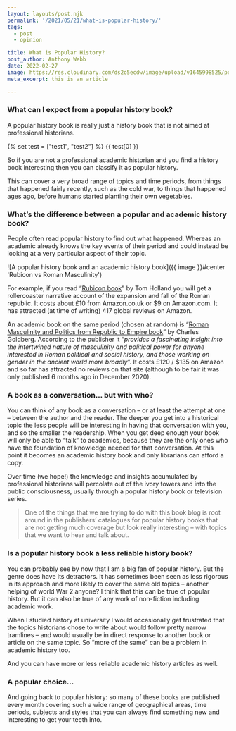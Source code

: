 ```yaml
---
layout: layouts/post.njk
permalink: '/2021/05/21/what-is-popular-history/'
tags:
  - post
  - opinion

title: What is Popular History?
post_author: Anthony Webb
date: 2022-02-27
image: https://res.cloudinary.com/ds2o5ecdw/image/upload/v1645998525/posts/whatispopularhistory2.png
meta_excerpt: this is an article

---
```

### What can I expect from a popular history book?
A popular history book is really just a history book that is not aimed at professional historians.

{% set test = ["test1", "test2"] %}
{{ test[0] }}

So if you are not a professional academic historian and you find a history book interesting then you can classify it as popular history.

This can cover a very broad range of topics and time periods, from things that happened fairly recently, such as the cold war, to things that happened ages ago, before humans started planting their own vegetables.

### What’s the difference between a popular and academic history book?
People often read popular history to find out what happened. Whereas an academic already knows the key events of their period and could instead be looking at a very particular aspect of their topic.

![A popular history book and an academic history book]({{ image }}#center 'Rubicon vs Roman Masculinity')

For example, if you read “[Rubicon book](https://www.amazon.co.uk/Rubicon-Triumph-Tragedy-Roman-Republic/dp/034911563X/ 'Rubicon book')” by Tom Holland you will get a rollercoaster narrative account of the expansion and fall of the Roman republic. It costs about £10 from Amazon.co.uk or $9 on Amazon.com. It has attracted (at time of writing) 417 global reviews on Amazon.

An academic book on the same period (chosen at random) is “[Roman Masculinity and Politics from Republic to Empire book](https://www.amazon.co.uk/Masculinity-Politics-Routledge-Monographs-Classical/dp/0367480468/ 'Roman Masculinity book')” by Charles Goldberg. According to the publisher it “*provides a fascinating insight into the intertwined nature of masculinity and political power for anyone interested in Roman political and social history, and those working on gender in the ancient world more broadly*”. It costs £120 / $135 on Amazon and so far has attracted no reviews on that site (although to be fair it was only published 6 months ago in December 2020).

### A book as a conversation… but with who?
You can think of any book as a conversation – or at least the attempt at one – between the author and the reader. The deeper you get into a historical topic the less people will be interesting in having that conversation with you, and so the smaller the readership. When you get deep enough your book will only be able to “talk” to academics, because they are the only ones who have the foundation of knowledge needed for that conversation. At this point it becomes an academic history book and only librarians can afford a copy.

Over time (we hope!) the knowledge and insights accumulated by professional historians will percolate out of the ivory towers and into the public consciousness, usually through a popular history book or television series.

> One of the things that we are trying to do with this book blog is root around in the publishers’ catalogues for popular history books that are not getting much coverage but look really interesting – with topics that we want to hear and talk about.

### Is a popular history book a less reliable history book?
You can probably see by now that I am a big fan of popular history. But the genre does have its detractors. It has sometimes been seen as less rigorous in its approach and more likely to cover the same old topics – another helping of world War 2 anyone? I think that this can be true of popular history. But it can also be true of any work of non-fiction including academic work.

When I studied history at university I would occasionally get frustrated that the topics historians chose to write about would follow pretty narrow tramlines – and would usually be in direct response to another book or article on the same topic. So “more of the same” can be a problem in academic history too.

And you can have more or less reliable academic history articles as well.

### A popular choice…
And going back to popular history: so many of these books are published every month covering such a wide range of geographical areas, time periods, subjects and styles that you can always find something new and interesting to get your teeth into.